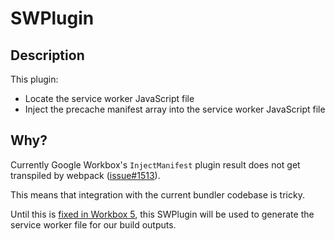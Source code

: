 # SWPlugin

## Description

This plugin:

* Locate the service worker JavaScript file
* Inject the precache manifest array into the service worker JavaScript file

## Why?

Currently Google Workbox's `InjectManifest` plugin result does not get transpiled by webpack ([issue#1513](https://github.com/GoogleChrome/workbox/issues/1513)).

This means that integration with the current bundler codebase is tricky.

Until this is [fixed in Workbox 5](https://github.com/GoogleChrome/workbox/issues/1854), this SWPlugin will be used to generate the service worker file for our build outputs.
